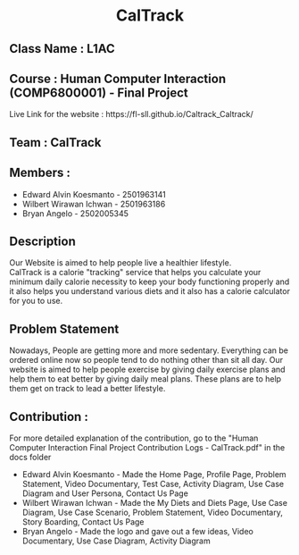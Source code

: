 <h1 align="center">CalTrack</h1>

<h2> Class Name : L1AC </h2>

<h2>Course : Human Computer Interaction (COMP6800001) - Final Project</h2>

<p> Live Link for the website : https://fl-sll.github.io/Caltrack_Caltrack/ </p>

<h2> Team : CalTrack</h2>

<h2> Members : </h2>
<ul>
<li> Edward Alvin Koesmanto - 2501963141</li>

<li> Wilbert Wirawan Ichwan - 2501963186</li>

<li> Bryan Angelo - 2502005345 </li>
</ul>

<h2> Description </h2>

<p>Our Website is aimed to help people live a healthier lifestyle. <br> CalTrack is a calorie "tracking" service that helps you calculate your minimum daily calorie necessity to keep your body functioning properly and it also helps you understand various diets and it also has a calorie calculator for you to use. </p>

<h2> Problem Statement </h2>

<p> Nowadays, People are getting more and more sedentary. Everything can be ordered online now so people tend to do nothing other than sit all day. Our website is aimed to help people exercise by giving daily exercise plans and help them to eat better by giving daily meal plans. These plans are to help them get on track to lead a better lifestyle. </p>

<h2> Contribution : </h2>

<p>For more detailed explanation of the contribution, go to the "Human Computer Interaction Final Project Contribution Logs - CalTrack.pdf" in the docs folder</p>

<ul>
<li>Edward Alvin Koesmanto - Made the Home Page, Profile Page, Problem Statement, Video Documentary, Test Case, Activity Diagram, Use Case Diagram and User Persona, Contact Us Page </li>

<li>Wilbert Wirawan Ichwan - Made the My Diets and Diets Page, Use Case Diagram, Use Case Scenario, Problem Statement, Video Documentary, Story Boarding, Contact Us Page</li>

<li>Bryan Angelo - Made the logo and gave out a few ideas, Video Documentary, Use Case Diagram, Activity Diagram</li>
</ul>


